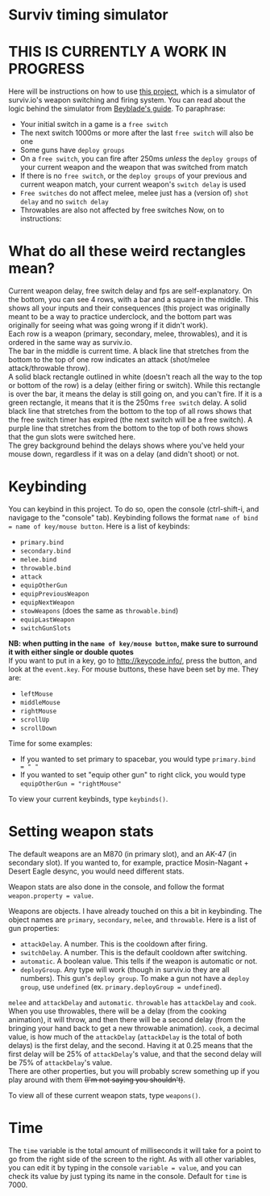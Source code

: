 # Surviv timing simulator
# THIS IS CURRENTLY A WORK IN PROGRESS

Here will be instructions on how to use [this project](https://garklein.github.io/surviv-timings/survivsimulator), which is a simulator of surviv.io's weapon switching and firing system. You can read about the logic behind the simulator from [Beyblade's guide](https://github.com/surviv-underclock/docs). To paraphrase:
* Your initial switch in a game is a `free switch`
* The next switch 1000ms or more after the last `free switch` will also be one
* Some guns have `deploy groups`
* On a `free switch`, you can fire after 250ms *unless* the `deploy groups` of your current weapon and the weapon that was switched from match
* If there is no `free switch`, or the `deploy groups` of your previous and current weapon match, your current weapon's `switch delay` is used
* `Free switches` do not affect melee, melee just has a (version of) `shot delay` and no `switch delay`
* Throwables are also not affected by free switches
Now, on to instructions:

# What do all these weird rectangles mean?

Current weapon delay, free switch delay and fps are self-explanatory. On the bottom, you can see 4 rows, with a bar and a square in the middle. This shows all your inputs and their consequences (this project was originally meant to be a way to practice underclock, and the bottom part was originally for seeing what was going wrong if it didn't work).  
Each row is a weapon (primary, secondary, melee, throwables), and it is ordered in the same way as surviv.io.  
The bar in the middle is current time. 
A black line that stretches from the bottom to the top of one row indicates an attack (shot/melee attack/throwable throw).  
A solid black rectangle outlined in white (doesn't reach all the way to the top or bottom of the row) is a delay (either firing or switch). While this rectangle is over the bar, it means the delay is still going on, and you can't fire. If it is a green rectangle, it means that it is the 250ms `free switch` delay. A solid black line that stretches from the bottom to the top of all rows shows that the free switch timer has expired (the next switch will be a free switch).
A purple line that stretches from the bottom to the top of both rows shows that the gun slots were switched here.  
The grey background behind the delays shows where you've held your mouse down, regardless if it was on a delay (and didn't shoot) or not.

# Keybinding

You can keybind in this project. To do so, open the console (ctrl-shift-i, and navigage to the "console" tab). Keybinding follows the format `name of bind = name of key/mouse button`. Here is a list of keybinds:
* `primary.bind` 
* `secondary.bind` 
* `melee.bind` 
* `throwable.bind` 
* `attack`
* `equipOtherGun`
* `equipPreviousWeapon`
* `equipNextWeapon`
* `stowWeapons` (does the same as `throwable.bind`)
* `equipLastWeapon`
* `switchGunSlots`

**NB: when putting in the `name of key/mouse button`, make sure to surround it with either single or double quotes**  
If you want to put in a key, go to http://keycode.info/, press the button, and look at the `event.key`. For mouse buttons, these have been set by me. They are:
* `leftMouse`
* `middleMouse`
* `rightMouse`
* `scrollUp`
* `scrollDown`

Time for some examples: 
* If you wanted to set primary to spacebar, you would type `primary.bind = " "`
* If you wanted to set "equip other gun" to right click, you would type `equipOtherGun = "rightMouse"`

To view your current keybinds, type `keybinds()`.

# Setting weapon stats

The default weapons are an M870 (in primary slot), and an AK-47 (in secondary slot). If you wanted to, for example, practice Mosin-Nagant + Desert Eagle desync, you would need different stats. 

Weapon stats are also done in the console, and follow the format `weapon.property = value`.

Weapons are objects. I have already touched on this a bit in keybinding. The object names are `primary`, `secondary`, `melee`, and `throwable`. Here is a list of gun properties:
* `attackDelay`. A number. This is the cooldown after firing.
* `switchDelay`. A number. This is the default cooldown after switching.
* `automatic`. A boolean value. This tells if the weapon is automatic or not.
* `deployGroup`. Any type will work (though in surviv.io they are all numbers). This gun's `deploy group`. To make a gun not have a `deploy group`, use `undefined` (ex. `primary.deployGroup = undefined`).

`melee` and `attackDelay` and `automatic`. `throwable` has `attackDelay` and `cook`. When you use throwables, there will be a delay (from the cooking animation), it will throw, and then there will be a second delay (from the bringing your hand back to get a new throwable animation). `cook`, a decimal value, is how much of the `attackDelay` (`attackDelay` is the total of both delays) is the first delay, and the second. Having it at 0.25 means that the first delay will be 25% of `attackDelay`'s value, and that the second delay will be 75% of `attackDelay`'s value.  
There are other properties, but you will probably screw something up if you play around with them ~~(I'm not saying you shouldn't)~~.

To view all of these current weapon stats, type `weapons()`.

# Time

The `time` variable is the total amount of milliseconds it will take for a point to go from the right side of the screen to the right. As with all other variables, you can edit it by typing in the console `variable = value`, and you can check its value by just typing its name in the console. Default for `time` is 7000.
